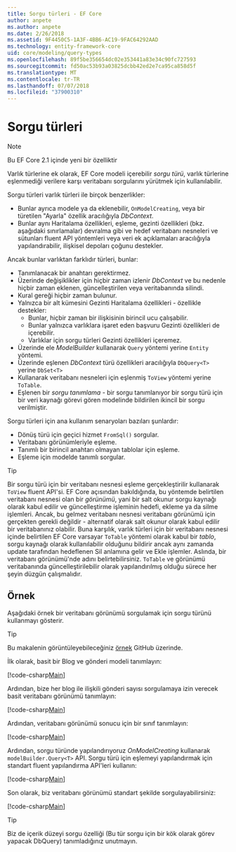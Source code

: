 ```yaml
---
title: Sorgu türleri - EF Core
author: anpete
ms.author: anpete
ms.date: 2/26/2018
ms.assetid: 9F4450C5-1A3F-4BB6-AC19-9FAC64292AAD
ms.technology: entity-framework-core
uid: core/modeling/query-types
ms.openlocfilehash: 89f5be356654dc02e353441a83e34c90fc727593
ms.sourcegitcommit: fd50ac53b93a03825dcbb42ed2e7ca95ca858d5f
ms.translationtype: MT
ms.contentlocale: tr-TR
ms.lasthandoff: 07/07/2018
ms.locfileid: "37900310"
---
```

# <a name="query-types"></a>Sorgu türleri
> [!NOTE]
> Bu EF Core 2.1 içinde yeni bir özelliktir

Varlık türlerine ek olarak, EF Core modeli içerebilir _sorgu türü_, varlık türlerine eşlenmediği verilere karşı veritabanı sorgularını yürütmek için kullanılabilir.

Sorgu türleri varlık türleri ile birçok benzerlikler:

- Bunlar ayrıca modele ya da eklenebilir, `OnModelCreating`, veya bir türetilen "Ayarla" özellik aracılığıyla _DbContext_.
- Bunlar aynı Haritalama özellikleri, eşleme, gezinti özellikleri (bkz. aşağıdaki sınırlamalar) devralma gibi ve hedef veritabanı nesneleri ve sütunları fluent API yöntemleri veya veri ek açıklamaları aracılığıyla yapılandırabilir, ilişkisel depoları çoğunu destekler.

Ancak bunlar varlıktan farklıdır türleri, bunlar:

- Tanımlanacak bir anahtarı gerektirmez.
- Üzerinde değişiklikler için hiçbir zaman izlenir _DbContext_ ve bu nedenle hiçbir zaman eklenen, güncelleştirilen veya veritabanında silindi.
- Kural gereği hiçbir zaman bulunur.
- Yalnızca bir alt kümesini Gezinti Haritalama özellikleri - özellikle destekler:
  - Bunlar, hiçbir zaman bir ilişkisinin birincil ucu çalışabilir.
  - Bunlar yalnızca varlıklara işaret eden başvuru Gezinti özellikleri de içerebilir.
  - Varlıklar için sorgu türleri Gezinti özellikleri içeremez.
- Üzerinde ele _ModelBuilder_ kullanarak `Query` yöntemi yerine `Entity` yöntemi.
- Üzerinde eşlenen _DbContext_ türü özellikleri aracılığıyla `DbQuery<T>` yerine `DbSet<T>`
- Kullanarak veritabanı nesneleri için eşlenmiş `ToView` yöntemi yerine `ToTable`.
- Eşlenen bir _sorgu tanımlama_ - bir sorgu tanımlanıyor bir sorgu türü için bir veri kaynağı görevi gören modelinde bildirilen ikincil bir sorgu verilmiştir.

Sorgu türleri için ana kullanım senaryoları bazıları şunlardır:

- Dönüş türü için geçici hizmet `FromSql()` sorgular.
- Veritabanı görünümleriyle eşleme.
- Tanımlı bir birincil anahtarı olmayan tablolar için eşleme.
- Eşleme için modelde tanımlı sorgular.

> [!TIP]
> Bir sorgu türü için bir veritabanı nesnesi eşleme gerçekleştirilir kullanarak `ToView` fluent API'si. EF Core açısından bakıldığında, bu yöntemde belirtilen veritabanı nesnesi olan bir _görünümü_, yani bir salt okunur sorgu kaynağı olarak kabul edilir ve güncelleştirme işleminin hedefi, ekleme ya da silme işlemleri. Ancak, bu gelmez veritabanı nesnesi veritabanı görünümü için gerçekten gerekli değildir - alternatif olarak salt okunur olarak kabul edilir bir veritabanınız olabilir. Buna karşılık, varlık türleri için bir veritabanı nesnesi içinde belirtilen EF Core varsayar `ToTable` yöntemi olarak kabul bir _tablo_, sorgu kaynağı olarak kullanılabilir olduğunu bildirir ancak aynı zamanda update tarafından hedeflenen Sil anlamına gelir ve Ekle işlemler. Aslında, bir veritabanı görünümü'nde adını belirtebilirsiniz. `ToTable` ve görünümü veritabanında güncelleştirilebilir olarak yapılandırılmış olduğu sürece her şeyin düzgün çalışmalıdır.

## <a name="example"></a>Örnek

Aşağıdaki örnek bir veritabanı görünümü sorgulamak için sorgu türünü kullanmayı gösterir.

> [!TIP]
> Bu makalenin görüntüleyebileceğiniz [örnek](https://github.com/aspnet/EntityFrameworkCore/tree/dev/samples/QueryTypes) GitHub üzerinde.

İlk olarak, basit bir Blog ve gönderi modeli tanımlayın:

[!code-csharp[Main](../../../efcore-repo/samples/QueryTypes/Program.cs#Entities)]

Ardından, bize her blog ile ilişkili gönderi sayısı sorgulamaya izin verecek basit veritabanı görünümü tanımlayın:

[!code-csharp[Main](../../../efcore-repo/samples/QueryTypes/Program.cs#View)]

Ardından, veritabanı görünümü sonucu için bir sınıf tanımlayın:

[!code-csharp[Main](../../../efcore-repo/samples/QueryTypes/Program.cs#QueryType)]

Ardından, sorgu türünde yapılandırıyoruz _OnModelCreating_ kullanarak `modelBuilder.Query<T>` API.
Sorgu türü için eşlemeyi yapılandırmak için standart fluent yapılandırma API'leri kullanın:

[!code-csharp[Main](../../../efcore-repo/samples/QueryTypes/Program.cs#Configuration)]

Son olarak, biz veritabanı görünümü standart şekilde sorgulayabilirsiniz:

[!code-csharp[Main](../../../efcore-repo/samples/QueryTypes/Program.cs#Query)]

> [!TIP]
> Biz de içerik düzeyi sorgu özelliği (Bu tür sorgu için bir kök olarak görev yapacak DbQuery) tanımladığınız unutmayın.
